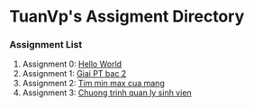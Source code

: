 # TuanVp's Assigment Directory

### Assignment List

1. Assignment 0: [Hello World](https://github.com/FASTTRACKSE/FFSE1703.JavaCore/blob/master/Assignments/TuanVP/HelloWorld/src/HelloWorld.java)
2. Assignment 1: [Giai PT bac 2](https://github.com/FASTTRACKSE/FFSE1703.JavaCore/blob/master/Assignments/TuanVP/Assignment/src/Assignment_1/Giaiptbac2.java)
3. Assignment 2: [Tim min max cua mang](https://github.com/FASTTRACKSE/FFSE1703.JavaCore/blob/master/Assignments/TuanVP/Assignment/src/fasstrack/edu/vn/MinMaxMang.java)
4. Assignment 3: [Chuong trinh quan ly sinh vien](https://github.com/FASTTRACKSE/FFSE1703.JavaCore/blob/master/Assignments/TuanVP/Assignment/src/fasstrack/edu/vn/QuanlySV.java)